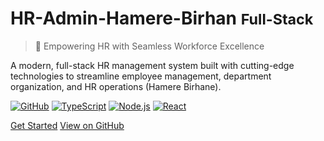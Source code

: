 # HR-Admin-Hamere-Birhan <small>Full-Stack</small>

> 🚀 Empowering HR with Seamless Workforce Excellence

A modern, full-stack HR management system built with cutting-edge technologies to streamline employee management, department organization, and HR operations (Hamere Birhane).

[![GitHub](https://img.shields.io/badge/GitHub-Repository-blue?logo=github)](https://github.com/robson120-s/HR-Admin-Hamere-Birhan-Full-Stack)
[![TypeScript](https://img.shields.io/badge/TypeScript-Ready-blue?logo=typescript)](https://www.typescriptlang.org/)
[![Node.js](https://img.shields.io/badge/Node.js-Express-green?logo=node.js)](https://nodejs.org/)
[![React](https://img.shields.io/badge/React-18-blue?logo=react)](https://reactjs.org/)

[Get Started](README.md)
[View on GitHub](https://github.com/robson120-s/HR-Admin-Hamere-Birhan-Full-Stack)